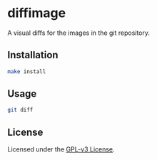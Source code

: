 # diffimage

A visual diffs for the images in the git repository.


## Installation
```bash
make install
```


## Usage
```bash
git diff
```


## License
Licensed under the [GPL-v3 License](LICENSE).

